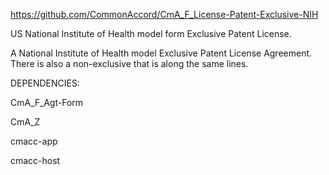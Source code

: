 <a href="https://github.com/CommonAccord/CmA_F_License-Patent-Exclusive-NIH">https://github.com/CommonAccord/CmA_F_License-Patent-Exclusive-NIH</a>

US National Institute of Health model form Exclusive Patent License.

A National Institute of Health model Exclusive Patent License Agreement.  There is also a non-exclusive that is along the same lines.


DEPENDENCIES:

CmA_F_Agt-Form

CmA_Z

cmacc-app

cmacc-host


